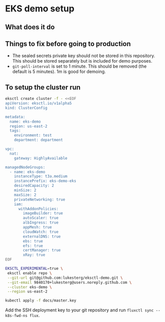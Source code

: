 # EKS demo setup

## What does it do

## Things to fix before going to production

- The sealed secrets private key should not be stored in this repository. This should be stored separately but is included for demo purposes.
- `git-poll-interval` is set to 1 minute. This should be removed (the default is 5 minutes). 1m is good for demoing.

## To setup the cluster run

```bash
eksctl create cluster -f - <<EOF
apiVersion: eksctl.io/v1alpha5
kind: ClusterConfig

metadata:
  name: eks-demo
  region: us-east-2
  tags:
    environment: test
    department: department

vpc:
  nat:
    gateway: HighlyAvailable

managedNodeGroups:
  - name: eks-demo
    instanceType: t3a.medium
    instancePrefix: eks-demo-eks
    desiredCapacity: 2
    minSize: 2
    maxSize: 2
    privateNetworking: true
    iam:
      withAddonPolicies:
        imageBuilder: true
        autoScaler: true
        albIngress: true
        appMesh: true
        cloudWatch: true
        externalDNS: true
        ebs: true
        efs: true
        certManager: true
        xRay: true
EOF

EKSCTL_EXPERIMENTAL=true \
 eksctl enable repo \
 --git-url git@github.com:lukesterg/eksctl-demo.git \
 --git-email 9840170+lukesterg@users.noreply.github.com \
 --cluster eks-demo \
 --region us-east-2

kubectl apply -f docs/master.key
```

Add the SSH deployment key to your git repository and run `fluxctl sync --k8s-fwd-ns flux`.
